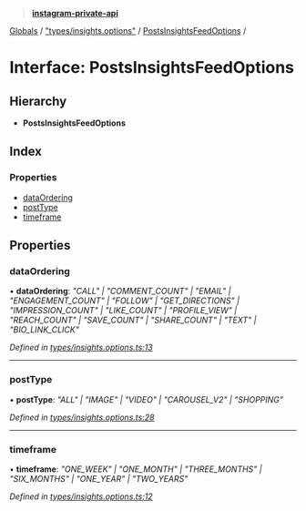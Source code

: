 > **[instagram-private-api](../README.md)**

[Globals](../README.md) / ["types/insights.options"](../modules/_types_insights_options_.md) / [PostsInsightsFeedOptions](_types_insights_options_.postsinsightsfeedoptions.md) /

# Interface: PostsInsightsFeedOptions

## Hierarchy

* **PostsInsightsFeedOptions**

## Index

### Properties

* [dataOrdering](_types_insights_options_.postsinsightsfeedoptions.md#dataordering)
* [postType](_types_insights_options_.postsinsightsfeedoptions.md#posttype)
* [timeframe](_types_insights_options_.postsinsightsfeedoptions.md#timeframe)

## Properties

###  dataOrdering

• **dataOrdering**: *"CALL" | "COMMENT_COUNT" | "EMAIL" | "ENGAGEMENT_COUNT" | "FOLLOW" | "GET_DIRECTIONS" | "IMPRESSION_COUNT" | "LIKE_COUNT" | "PROFILE_VIEW" | "REACH_COUNT" | "SAVE_COUNT" | "SHARE_COUNT" | "TEXT" | "BIO_LINK_CLICK"*

*Defined in [types/insights.options.ts:13](https://github.com/dilame/instagram-private-api/blob/173bc62/src/types/insights.options.ts#L13)*

___

###  postType

• **postType**: *"ALL" | "IMAGE" | "VIDEO" | "CAROUSEL_V2" | "SHOPPING"*

*Defined in [types/insights.options.ts:28](https://github.com/dilame/instagram-private-api/blob/173bc62/src/types/insights.options.ts#L28)*

___

###  timeframe

• **timeframe**: *"ONE_WEEK" | "ONE_MONTH" | "THREE_MONTHS" | "SIX_MONTHS" | "ONE_YEAR" | "TWO_YEARS"*

*Defined in [types/insights.options.ts:12](https://github.com/dilame/instagram-private-api/blob/173bc62/src/types/insights.options.ts#L12)*
